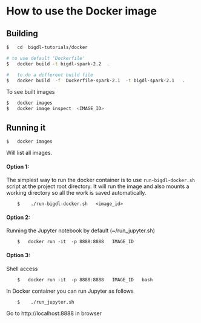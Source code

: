 # How to use the Docker image

## Building

```bash
$   cd  bigdl-tutorials/docker

# to use default 'Dockerfile'
$   docker build -t bigdl-spark-2.2  .

#   to do a different build file
$   docker build  -f  Dockerfile-spark-2.1  -t bigdl-spark-2.1   .
```

To see built images

```bash
$   docker images
$   docker image inspect  <IMAGE_ID>
```

## Running it

```
$   docker images
```
Will list all images.  

#### Option 1:
The simplest way to run the docker container is to use `run-bigdl-docker.sh` script at the project root directory.  It will run the image and also mounts a working directory so all the work is saved automatically.

```
    $    ./run-bigdl-docker.sh   <image_id>
```

#### Option 2:
Running the Jupyter notebook by default  (~/run_jupyter.sh)
```
    $   docker run -it  -p 8888:8888   IMAGE_ID
```

#### Option 3:
Shell access
```
    $   docker run -it  -p 8888:8888   IMAGE_ID   bash
```

In Docker container you can run Jupyter as follows
```
    $    ./run_jupyter.sh
```

Go to http://localhost:8888  in browser
